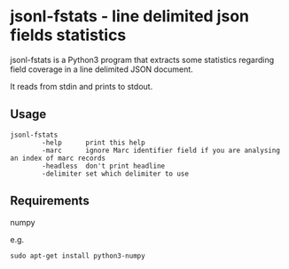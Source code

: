 # jsonl-fstats - line delimited json fields statistics

jsonl-fstats is a Python3 program  that extracts some statistics regarding field coverage in a line delimited JSON document.

It reads from stdin and prints to stdout.

## Usage

```
jsonl-fstats 
        -help      print this help
        -marc      ignore Marc identifier field if you are analysing an index of marc records
        -headless  don't print headline
        -delimiter set which delimiter to use
```

## Requirements

numpy

e.g.
```
sudo apt-get install python3-numpy
```
